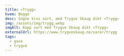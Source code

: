 ```yaml
---
title: «Trygg»
hvem: Begge
desc: Sögne krus sort, med Trygve Skaug dikt «Trygg»
img: /assets/img/trygg.webp
imgAlt: Kopp sort med Trygve Skaug dikt «Trygg»
externalUrl: https://www.trygveskaug.no/varer/trygg
tags:
  - gave
  - trygve
---
```

